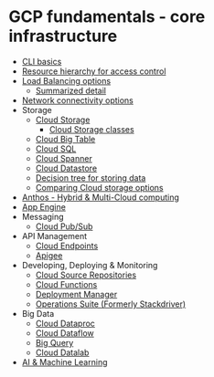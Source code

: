 # GCP fundamentals - core infrastructure

* [CLI basics](cli-basics.md)
* [Resource hierarchy for access control](https://cloud.google.com/iam/docs/resource-hierarchy-access-control)
* [Load Balancing options](https://cloud.google.com/load-balancing/docs/choosing-load-balancer)
    * [Summarized detail](https://jayendrapatil.com/google-cloud-load-balancing-types/)
* [Network connectivity options](https://cloud.google.com/blog/products/networking/google-cloud-network-connectivity-options-explained)
* Storage
    * [Cloud Storage](https://cloud.google.com/storage/)
        * [Cloud Storage classes](https://cloud.google.com/blog/products/gcp/introducing-coldline-and-a-unified-platform-for-data-storage)
    * [Cloud Big Table](https://cloud.google.com/bigtable/docs/overview)
    * [Cloud SQL](https://cloud.google.com/sql/docs/mysql/introduction)
    * [Cloud Spanner](https://cloud.google.com/spanner)
    * [Cloud Datastore](https://cloud.google.com/datastore)
    * [Decision tree for storing data](https://cloud.google.com/architecture/infrastructure-options-for-data-pipelines-in-advertising?hl=it#storing_data)
    * [Comparing Cloud storage options](https://medium.datadriveninvestor.com/storage-options-in-google-cloud-platform-rundown-f78100c4ed37)
* [Anthos - Hybrid & Multi-Cloud computing](https://cloud.google.com/anthos/docs/concepts/overview)
* [App Engine](https://cloud.google.com/appengine/docs)
* Messaging
    * [Cloud Pub/Sub](https://cloud.google.com/pubsub/docs/overview)
* API Management
    * [Cloud Endpoints](https://cloud.google.com/endpoints)
    * [Apigee](https://cloud.google.com/apigee/docs/api-platform/get-started/what-apigee)
* Developing, Deploying & Monitoring
    * [Cloud Source Repositories](https://cloud.google.com/source-repositories)
    * [Cloud Functions](https://cloud.google.com/functions)
    * [Deployment Manager](https://cloud.google.com/deployment-manager/docs)
    * [Operations Suite (Formerly Stackdriver)](https://cloud.google.com/products/operations)
* Big Data
    * [Cloud Dataproc](https://cloud.google.com/dataproc)
    * [Cloud Dataflow](https://cloud.google.com/dataflow)
    * [Big Query](https://cloud.google.com/bigquery)
    * [Cloud Datalab](https://cloud.google.com/datalab/docs)
* [AI & Machine Learning](https://cloud.google.com/products/ai)